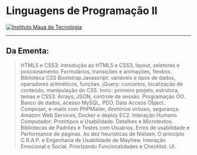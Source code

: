 # Linguagens de Programação II

[![Instituto Maua de Tecnologia](https://i.imgur.com/5ZoBJ17.png)](https://maua.br)

----
## Da Ementa:

>HTML5 e CSS3: introdução ao HTML5 e CSS3, layout, seletores e poscionamento. Formulários, transições e animações, flexbox. Biblioteca CSS Bootstrap.Javascript: variáveis e tipos de dados, operadores aritméticos, funções. jQuery: conceitos, localização de conteúdo, manipulação do CSS. Ionic: primeiro projeto, estrutura, temas e CSS3. Arrays, JSON, controle de sessão. Programação OO. Banco de dados, acesso MySQL, PDO, Data Access Object. Composer, e-mails com PHPMailer, diretórios virtuais, segurança. Amazon Web Services, Docker e deploy EC2. Interação Humano Computador: Protótipos e Usabilidade. Detalhes e Microtextos. Bibliotecas de Padrões e Testes com Usuários. Erros de usabilidade e Performance de páginas. As dez heurísticas de Nielsen. O princípio C.R.A.P. e Engenharia de Usabilidade de Mayhew. Interação Emocional e Social. Priorizando Funcionalidades e Checklist. UI.
